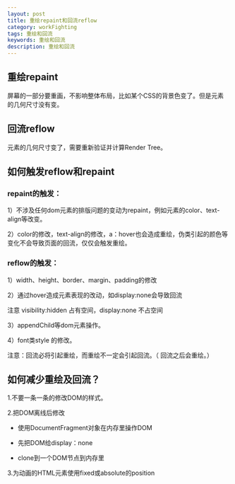 ```yaml
---
layout: post
title: 重绘repaint和回流reflow
category: workFighting
tags: 重绘和回流
keywords: 重绘和回流
description: 重绘和回流
---
```


## 重绘repaint
屏幕的一部分要重画，不影响整体布局，比如某个CSS的背景色变了。但是元素的几何尺寸没有变。

## 回流reflow
元素的几何尺寸变了，需要重新验证并计算Render Tree。

## 如何触发reflow和repaint

### repaint的触发：

  1）不涉及任何dom元素的排版问题的变动为repaint，例如元素的color、text-align等改变。

  2）color的修改，text-align的修改，a：hover也会造成重绘，伪类引起的颜色等变化不会导致页面的回流，仅仅会触发重绘。

### reflow的触发：

 1）width、height、border、margin、padding的修改

 2）通过hover造成元素表现的改动，如display:none会导致回流
 
 注意 visibility:hidden 占有空间，display:none 不占空间

 3）appendChild等dom元素操作。

 4）font类style 的修改。
 

注意：回流必将引起重绘，而重绘不一定会引起回流。（ 回流之后会重绘。）
 
## 如何减少重绘及回流？
1.不要一条一条的修改DOM的样式。

2.把DOM离线后修改

  - 使用DocumentFragment对象在内存里操作DOM
  
  - 先把DOM给display：none
  
  - clone到一个DOM节点到内存里
  
3.为动画的HTML元素使用fixed或absolute的position
